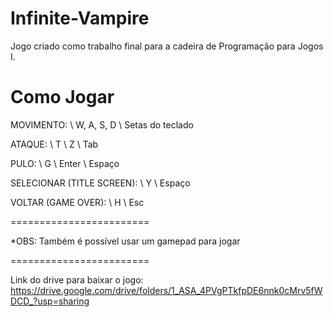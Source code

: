 # Infinite-Vampire
Jogo criado como trabalho final para a cadeira de Programação para Jogos I.


Como Jogar
==============
MOVIMENTO:
  \ W, A, S, D
  \ Setas do teclado


ATAQUE:
  \ T
  \ Z
  \ Tab

PULO:
  \ G
  \ Enter
  \ Espaço

SELECIONAR (TITLE SCREEN):
  \ Y
  \ Espaço

VOLTAR (GAME OVER):
  \ H
  \ Esc


========================

*OBS: Também é possível usar um gamepad para jogar

========================


Link do drive para baixar o jogo: https://drive.google.com/drive/folders/1_ASA_4PVgPTkfpDE6nnk0cMrv5fWDCD_?usp=sharing
